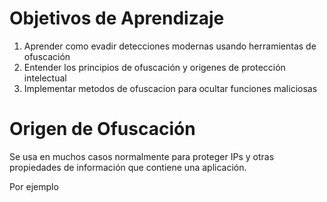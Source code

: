 # Objetivos de Aprendizaje

1. Aprender como evadir detecciones modernas usando herramientas de ofuscación
2. Entender los principios de ofuscación y origenes de protección intelectual
3. Implementar metodos de ofuscacion para ocultar funciones maliciosas

# Origen de Ofuscación

Se usa en muchos casos normalmente para proteger IPs y otras propiedades de información que contiene una aplicación.

Por ejemplo
